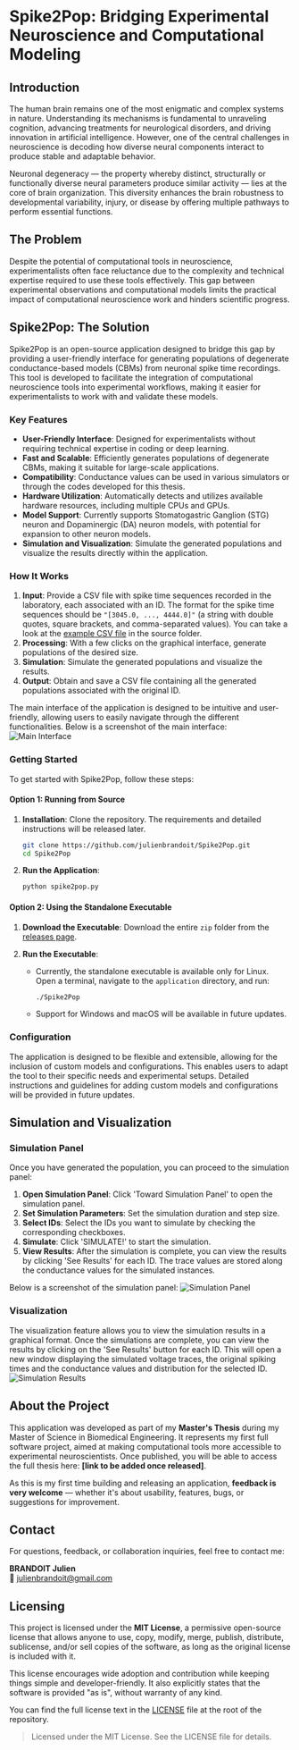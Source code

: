 # Spike2Pop: Bridging Experimental Neuroscience and Computational Modeling

## Introduction

The human brain remains one of the most enigmatic and complex systems in nature. Understanding its mechanisms is fundamental to unraveling cognition, advancing treatments for neurological disorders, and driving innovation in artificial intelligence. However, one of the central challenges in neuroscience is decoding how diverse neural components interact to produce stable and adaptable behavior.

Neuronal degeneracy — the property whereby distinct, structurally or functionally diverse neural parameters produce similar activity — lies at the core of brain organization. This diversity enhances the brain robustness to developmental variability, injury, or disease by offering multiple pathways to perform essential functions.

## The Problem

Despite the potential of computational tools in neuroscience, experimentalists often face reluctance due to the complexity and technical expertise required to use these tools effectively. This gap between experimental observations and computational models limits the practical impact of computational neuroscience work and hinders scientific progress.

## Spike2Pop: The Solution

Spike2Pop is an open-source application designed to bridge this gap by providing a user-friendly interface for generating populations of degenerate conductance-based models (CBMs) from neuronal spike time recordings. This tool is developed to facilitate the integration of computational neuroscience tools into experimental workflows, making it easier for experimentalists to work with and validate these models.

### Key Features

- **User-Friendly Interface**: Designed for experimentalists without requiring technical expertise in coding or deep learning.
- **Fast and Scalable**: Efficiently generates populations of degenerate CBMs, making it suitable for large-scale applications.
- **Compatibility**: Conductance values can be used in various simulators or through the codes developed for this thesis.
- **Hardware Utilization**: Automatically detects and utilizes available hardware resources, including multiple CPUs and GPUs.
- **Model Support**: Currently supports Stomatogastric Ganglion (STG) neuron and Dopaminergic (DA) neuron models, with potential for expansion to other neuron models.
- **Simulation and Visualization**: Simulate the generated populations and visualize the results directly within the application.

### How It Works

1. **Input**: Provide a CSV file with spike time sequences recorded in the laboratory, each associated with an ID. The format for the spike time sequences should be `"[3045.0, ..., 4444.0]"` (a string with double quotes, square brackets, and comma-separated values). You can take a look at the [example CSV file](sources/stg_set.csv) in the source folder.
2. **Processing**: With a few clicks on the graphical interface, generate populations of the desired size.
3. **Simulation**: Simulate the generated populations and visualize the results.
4. **Output**: Obtain and save a CSV file containing all the generated populations associated with the original ID.


The main interface of the application is designed to be intuitive and user-friendly, allowing users to easily navigate through the different functionalities. Below is a screenshot of the main interface:
![Main Interface](images/main_panel.png)

### Getting Started

To get started with Spike2Pop, follow these steps:

#### Option 1: Running from Source

1. **Installation**: Clone the repository. The requirements and detailed instructions will be released later.
   ```bash
   git clone https://github.com/julienbrandoit/Spike2Pop.git
   cd Spike2Pop
   ```

2. **Run the Application**:
   ```bash
   python spike2pop.py
   ```

#### Option 2: Using the Standalone Executable

1. **Download the Executable**: Download the entire `zip` folder from the [releases page](releases/README.md).

2. **Run the Executable**:
   - Currently, the standalone executable is available only for Linux. Open a terminal, navigate to the `application` directory, and run:
     ```bash
     ./Spike2Pop
     ```
   - Support for Windows and macOS will be available in future updates.

### Configuration

The application is designed to be flexible and extensible, allowing for the inclusion of custom models and configurations. This enables users to adapt the tool to their specific needs and experimental setups. Detailed instructions and guidelines for adding custom models and configurations will be provided in future updates.

## Simulation and Visualization

### Simulation Panel

Once you have generated the population, you can proceed to the simulation panel:

1. **Open Simulation Panel**: Click 'Toward Simulation Panel' to open the simulation panel.
2. **Set Simulation Parameters**: Set the simulation duration and step size.
3. **Select IDs**: Select the IDs you want to simulate by checking the corresponding checkboxes.
4. **Simulate**: Click 'SIMULATE!' to start the simulation.
5. **View Results**: After the simulation is complete, you can view the results by clicking 'See Results' for each ID. The trace values are stored along the conductance values for the simulated instances.

Below is a screenshot of the simulation panel:
![Simulation Panel](images/simu_panel.png)

### Visualization

The visualization feature allows you to view the simulation results in a graphical format. Once the simulations are complete, you can view the results by clicking on the 'See Results' button for each ID. This will open a new window displaying the simulated voltage traces, the original spiking times and the conductance values and distribution for the selected ID.
![Simulation Results](images/simu_results.png)

## About the Project

This application was developed as part of my **Master's Thesis** during my Master of Science in Biomedical Engineering. It represents my first full software project, aimed at making computational tools more accessible to experimental neuroscientists. Once published, you will be able to access the full thesis here: **[link to be added once released]**.

As this is my first time building and releasing an application, **feedback is very welcome** — whether it's about usability, features, bugs, or suggestions for improvement.


## Contact

For questions, feedback, or collaboration inquiries, feel free to contact me:

**BRANDOIT Julien**  
📧 [julienbrandoit@gmail.com](mailto:julienbrandoit@gmail.com)

## Licensing

This project is licensed under the **MIT License**, a permissive open-source license that allows anyone to use, copy, modify, merge, publish, distribute, sublicense, and/or sell copies of the software, as long as the original license is included with it.

This license encourages wide adoption and contribution while keeping things simple and developer-friendly. It also explicitly states that the software is provided "as is", without warranty of any kind.

You can find the full license text in the [LICENSE](./LICENSE) file at the root of the repository.

> Licensed under the MIT License. See the LICENSE file for details.